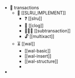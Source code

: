 - 🧬 transactions
  - 🔗 [[SLRU_IMPLEMENT]]
    - ❓️ [[slru]]
    - 📔 [[clog]]
    - 👨‍👧‍👦 [[subtransaction]]
    - 🔓️ [[multixact]]
  - ⏳️ [[wal]]
    - [[wal-basic]]
    - [[wal-insert]]
    - [[wal-structure]]
    -
-